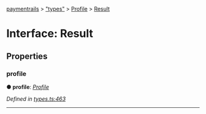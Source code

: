 [paymentrails](../README.md) > ["types"](../modules/_types_.md) > [Profile](../modules/_types_.profile.md) > [Result](../interfaces/_types_.profile.result.md)



# Interface: Result


## Properties
<a id="profile"></a>

###  profile

**●  profile**:  *[Profile](_types_.profile.profile.md)* 

*Defined in [types.ts:463](https://github.com/PaymentRails/javascript-sdk/blob/e46ce8e/lib/types.ts#L463)*





___


